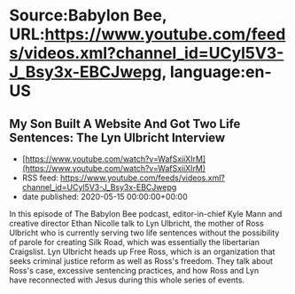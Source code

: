 # Source:Babylon Bee, URL:https://www.youtube.com/feeds/videos.xml?channel_id=UCyl5V3-J_Bsy3x-EBCJwepg, language:en-US

## My Son Built A Website And Got Two Life Sentences: The Lyn Ulbricht Interview
 - [https://www.youtube.com/watch?v=WafSxiiXIrM](https://www.youtube.com/watch?v=WafSxiiXIrM)
 - RSS feed: https://www.youtube.com/feeds/videos.xml?channel_id=UCyl5V3-J_Bsy3x-EBCJwepg
 - date published: 2020-05-15 00:00:00+00:00

In this episode of The Babylon Bee podcast, editor-in-chief Kyle Mann and creative director Ethan Nicolle talk to Lyn Ulbricht, the mother of Ross Ulbricht who is currently serving two life sentences without the possibility of parole for creating Silk Road, which was essentially the libertarian Craigslist. Lyn Ulbricht heads up Free Ross, which is an organization that seeks criminal justice reform as well as Ross's freedom. They talk about Ross's case, excessive sentencing practices, and how Ross and Lyn have reconnected with Jesus during this whole series of events.

